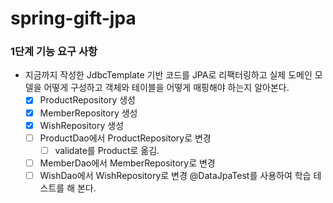 # spring-gift-jpa

### 1단계 기능 요구 사항
- 지금까지 작성한 JdbcTemplate 기반 코드를 JPA로 리팩터링하고 실제 도메인 모델을 어떻게 구성하고 객체와 테이블을 어떻게 매핑해야 하는지 알아본다.
  - [x] ProductRepository 생성
  - [x] MemberRepository 생성
  - [x] WishRepository 생성
  - [ ] ProductDao에서 ProductRepository로 변경
    - [ ] validate를 Product로 옮김.
  - [ ] MemberDao에서 MemberRepository로 변경
  - [ ] WishDao에서 WishRepository로 변경
@DataJpaTest를 사용하여 학습 테스트를 해 본다.
